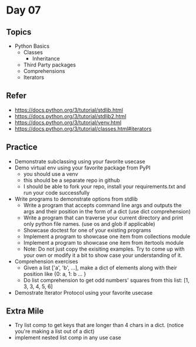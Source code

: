 # Day 07

## Topics

  - Python Basics
    - Classes
      - Inheritance
    - Third Party packages
    - Comprehensions
    - Iterators

## Refer

  - https://docs.python.org/3/tutorial/stdlib.html
  - https://docs.python.org/3/tutorial/stdlib2.html
  - https://docs.python.org/3/tutorial/venv.html
  - https://docs.python.org/3/tutorial/classes.html#iterators


## Practice

  - Demonstrate subclassing using your favorite usecase
  - Demo virtual env using your favorite package from PyPI
    - you should use a venv
    - this should be a separate repo in github
    - I should be able to fork your repo, install your requirements.txt and run your code successfully
  - Write programs to demonstrate options from stdlib
    - Write a program that accepts command line args and outputs the args and their position in the form of a dict (use dict comprehension)
    - Write a program that can traverse your current directory and print only python file names. (use os and glob if applicable)
    - Showcase doctest for one of your existing programs
    - Implement a program to showcase one item from collections module
    - Implement a program to showcase one item from itertools module
    - Note: Do not just copy the exisiting examples. Try to come up with your own or modify it a bit to show case your understanding of it.
  - Comprehension exercises
    - Given a list ['a', 'b', ...], make a dict of elements along with their position like {0: a, 1: b ... }
    - Do list comprehension to get odd numbers' squares from this list: [1, 3, 3, 4, 5, 6]
  - Demostrate Iterator Protocol using your favorite usecase

## Extra Mile
  - Try list comp to get keys that are longer than 4 chars in a dict. (notice you're making a list out of a dict)
  - implement nested list comp in any use case
